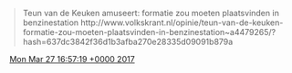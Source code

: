 > Teun van de Keuken amuseert: formatie zou moeten plaatsvinden in benzinestation http://www\.volkskrant\.nl/opinie/teun\-van\-de\-keuken\-formatie\-zou\-moeten\-plaatsvinden\-in\-benzinestation\~a4479265/?hash\=637dc3842f36d1b3afba270e28335d09091b879a

<img src="../../media/tweet.ico" width="12" /> [Mon Mar 27 16:57:19 +0000 2017](https://twitter.com/DromerDenker/status/846405787043942401)